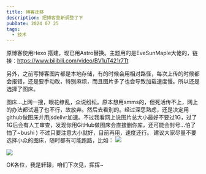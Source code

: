 ```yaml
---
title: 博客迁移
description: 把博客重新调整了下
pubDate: 2024 07 25
tags:
  - 技术
---
```

原博客使用Hexo 搭建，现已用Astro替换。主题用的是EveSunMaple大佬的，链接：https://www.bilibili.com/video/BV1uT421r7Tt

另外，之前写博客图片都是本地存储，有的时候会用相对路径，每次上传的时候都会报错，还是要手动改，特别麻烦，而且图片多了也会导致加载速度慢。所以还是选择了图床。

图床...上网一搜，眼花缭乱，众说纷纭。原本想用smms的，但死活传不上，网上的办法都试遍了也不行，故放弃。然后去看别的。经过深思熟虑，还是决定用github做图床并用jsdelivr加速。不过我看网上说图片总大小最好不要过1G，过了1G后会有人工审查，发现你用GitHub做图床会直接删你库，还可能会封号...怕了怕了~bushi )  不过只要注意大小就好，目前再用，速度还行。
建议大家尽量不要选择小众的图床，随时都有可能跑路，比如：
![](https://cdn.jsdelivr.net/gh/JinHao0007/Blog@main/QQ%E6%88%AA%E5%9B%BE20240725010830.png)

![](https://cdn.jsdelivr.net/gh/JinHao0007/Blog@main/QQ%E6%88%AA%E5%9B%BE20240725010852.png)

OK各位，我是轩辕，咱们下次见，挥挥~